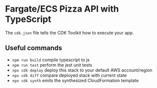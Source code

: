# Fargate/ECS Pizza API with TypeScript

The `cdk.json` file tells the CDK Toolkit how to execute your app.

## Useful commands

* `npm run build`   compile typescript to js
* `npm run test`    perform the jest unit tests
* `npx cdk deploy`  deploy this stack to your default AWS account/region
* `npx cdk diff`    compare deployed stack with current state
* `npx cdk synth`   emits the synthesized CloudFormation template
